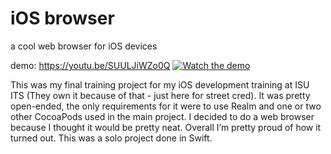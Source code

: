 # iOS browser
a cool web browser for iOS devices

demo: https://youtu.be/SUULJiWZo0Q 
[![Watch the demo](https://img.youtube.com/vi/SUULJiWZo0Q/maxresdefault.jpg)](https://youtu.be/SUULJiWZo0Q)

This was my final training project for my iOS development training at ISU ITS (They own it because of that - just here for street cred). It was pretty open-ended, the only requirements for it were to use Realm and one or two other CocoaPods used in the main project. I decided to do a web browser because I thought it would be pretty neat. Overall I’m pretty proud of how it turned out. This was a solo project done in Swift.
